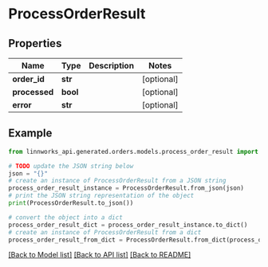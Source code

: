# ProcessOrderResult


## Properties

Name | Type | Description | Notes
------------ | ------------- | ------------- | -------------
**order_id** | **str** |  | [optional] 
**processed** | **bool** |  | [optional] 
**error** | **str** |  | [optional] 

## Example

```python
from linnworks_api.generated.orders.models.process_order_result import ProcessOrderResult

# TODO update the JSON string below
json = "{}"
# create an instance of ProcessOrderResult from a JSON string
process_order_result_instance = ProcessOrderResult.from_json(json)
# print the JSON string representation of the object
print(ProcessOrderResult.to_json())

# convert the object into a dict
process_order_result_dict = process_order_result_instance.to_dict()
# create an instance of ProcessOrderResult from a dict
process_order_result_from_dict = ProcessOrderResult.from_dict(process_order_result_dict)
```
[[Back to Model list]](../README.md#documentation-for-models) [[Back to API list]](../README.md#documentation-for-api-endpoints) [[Back to README]](../README.md)


